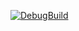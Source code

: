 [![DebugBuild](https://github.com/kaisei-tanita05/CG2_LE2C_0_1/actions/workflows/DebugBuild.yml/badge.svg)](https://github.com/kaisei-tanita05/CG2_LE2C_0_1/actions/workflows/DebugBuild.yml)
